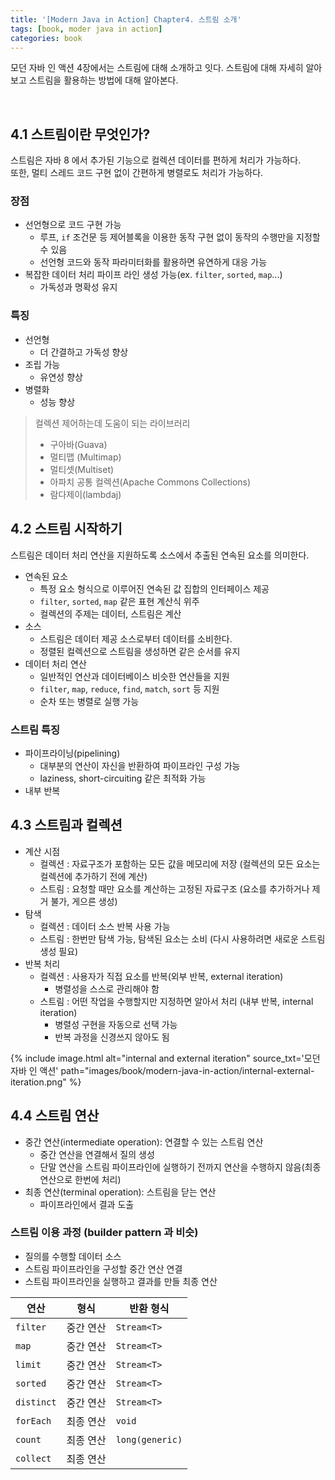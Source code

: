 ```yaml
---
title: '[Modern Java in Action] Chapter4. 스트림 소개'
tags: [book, moder java in action]
categories: book
---
```


모던 자바 인 액션 4장에서는 스트림에 대해 소개하고 잇다.
스트림에 대해 자세히 알아보고 스트림을 활용하는 방법에 대해 알아본다.  

<!--more-->

<br/>

## 4.1 스트림이란 무엇인가?

스트림은 자바 8 에서 추가된 기능으로 컬렉션 데이터를 편하게 처리가 가능하다.  
또한, 멀티 스레드 코드 구현 없이 간편하게 병렬로도 처리가 가능하다.  

### 장점
- 선언형으로 코드 구현 가능
  - 루프, `if` 조건문 등 제어블록을 이용한 동작 구현 없이 동작의 수행만을 지정할 수 있음
  - 선언형 코드와 동작 파라미터화를 활용하면 유연하게 대응 가능
- 복잡한 데이터 처리 파이프 라인 생성 가능(ex. `filter`, `sorted`, `map`...)
  - 가독성과 명확성 유지

### 특징
- 선언형
  - 더 간결하고 가독성 향상
- 조립 가능
  - 유연성 향상
- 병렬화
  - 성능 향상

> 컬렉션 제어하는데 도움이 되는 라이브러리
> - 구아바(Guava)
> - 멀티맵 (Multimap)
> - 멀티셋(Multiset)
> - 아파치 공통 컬렉션(Apache Commons Collections)
> - 람다제이(lambdaj)

## 4.2 스트림 시작하기

스트림은 데이터 처리 연산을 지원하도록 소스에서 추출된 연속된 요소를 의미한다.

- 연속된 요소
  - 특정 요소 형식으로 이루어진 연속된 값 집합의 인터페이스 제공
  - `filter`, `sorted`, `map` 같은 표현 계산식 위주
  - 컬렉션의 주제는 데이터, 스트림은 계산
- 소스
  - 스트림은 데이터 제공 소스로부터 데이터를 소비한다.
  - 정렬된 컬렉션으로 스트림을 생성하면 같은 순서를 유지
- 데이터 처리 연산
  - 일반적인 연산과 데이터베이스 비슷한 연산들을 지원
  - `filter`, `map`, `reduce`, `find`, `match`, `sort` 등 지원
  - 순차 또는 병렬로 실행 가능

### 스트림 특징

- 파이프라이닝(pipelining)
  - 대부분의 연산이 자신을 반환하여 파이프라인 구성 가능
  - laziness, short-circuiting 같은 최적화 가능
- 내부 반복

## 4.3 스트림과 컬렉션

- 계산 시점
  - 컬렉션 : 자료구조가 포함하는 모든 값을 메모리에 저장 (컬렉션의 모든 요소는 컬렉션에 추가하기 전에 계산)
  - 스트림 : 요청할 때만 요소를 계산하는 고정된 자료구조 (요소를 추가하거나 제거 불가, 게으른 생성) 
- 탐색
  - 컬렉션 : 데이터 소스 반복 사용 가능 
  - 스트림 : 한번만 탐색 가능, 탐색된 요소는 소비 (다시 사용하려면 새로운 스트림 생성 필요)
- 반복 처리
  - 컬렉션 : 사용자가 직접 요소를 반복(외부 반복, external iteration)
    - 병렬성을 스스로 관리해야 함
  - 스트림 : 어떤 작업을 수행할지만 지정하면 알아서 처리 (내부 반복, internal iteration)
    - 병렬성 구현을 자동으로 선택 가능
    - 반복 과정을 신경쓰지 않아도 됨


{% include image.html alt="internal and external iteration" source_txt='모던 자바 인 액션' path="images/book/modern-java-in-action/internal-external-iteration.png" %}


## 4.4 스트림 연산

- 중간 연산(intermediate operation): 연결할 수 있는 스트림 연산
  - 중간 연산을 연결해서 질의 생성
  - 단말 연산을 스트림 파이프라인에 실행하기 전까지 연산을 수행하지 않음(최종 연산으로 한번에 처리)
- 최종 연산(terminal operation): 스트림을 닫는 연산
  - 파이프라인에서 결과 도출

### 스트림 이용 과정 (builder pattern 과 비슷)
- 질의를 수행할 데이터 소스
- 스트림 파이프라인을 구성할 중간 연산 연결
- 스트림 파이프라인을 실행하고 결과를 만들 최종 연산

| 연산       | 형식    | 반환 형식         | 
|----------|-------|---------------|
| `filter`  | 중간 연산 | `Stream<T>`     |
| `map`     | 중간 연산 | `Stream<T>`     |
| `limit`   | 중간 연산 | `Stream<T>`     |
| `sorted`  | 중간 연산 | `Stream<T>`     |
| `distinct` | 중간 연산 | `Stream<T>`     |
| `forEach` | 최종 연산 | `void`          |
| `count`   | 최종 연산      | `long(generic)` |
| `collect` |  최종 연산     |               |


